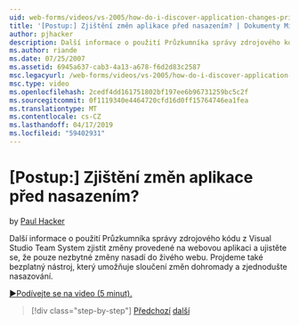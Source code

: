 ```yaml
---
uid: web-forms/videos/vs-2005/how-do-i-discover-application-changes-prior-to-deployment
title: '[Postup:] Zjištění změn aplikace před nasazením? | Dokumenty Microsoft'
author: pjhacker
description: Další informace o použití Průzkumníka správy zdrojového kódu z Visual Studio Team System ke zjištění změny, které byly provedeny do vaší webové aplikace a ensur...
ms.author: riande
ms.date: 07/25/2007
ms.assetid: 6945a637-cab3-4a13-a678-f6d2d83c2587
msc.legacyurl: /web-forms/videos/vs-2005/how-do-i-discover-application-changes-prior-to-deployment
msc.type: video
ms.openlocfilehash: 2cedf4dd161751802bf197ee6b96731259bc5c2f
ms.sourcegitcommit: 0f1119340e4464720cfd16d0ff15764746ea1fea
ms.translationtype: MT
ms.contentlocale: cs-CZ
ms.lasthandoff: 04/17/2019
ms.locfileid: "59402931"
---
```

# <a name="how-do-i-discover-application-changes-prior-to-deployment"></a>[Postup:] Zjištění změn aplikace před nasazením?

by [Paul Hacker](https://github.com/pjhacker)

Další informace o použití Průzkumníka správy zdrojového kódu z Visual Studio Team System zjistit změny provedené na webovou aplikaci a ujistěte se, že pouze nezbytné změny nasadí do živého webu. Projdeme také bezplatný nástroj, který umožňuje sloučení změn dohromady a zjednodušte nasazování.

[&#9654;Podívejte se na video (5 minut).](https://channel9.msdn.com/Blogs/ASP-NET-Site-Videos/how-do-i-discover-application-changes-prior-to-deployment)

> [!div class="step-by-step"]
> [Předchozí](how-do-i-publish-and-analyze-test-results.md)
> [další](how-do-i-implement-continuous-integration-with-team-foundation.md)
